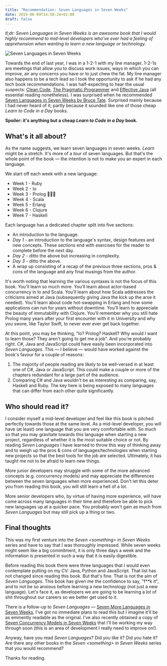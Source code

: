 ```yaml
---
title: "Recommendation: Seven Languages in Seven Weeks"
date: 2019-06-09T14:58:24+01:00
draft: false
---
```


*tl;dr: Seven Languages in Seven Weeks is an awesome book that I would highly recommend to mid-level developers who've
ever had a feeling of apprehension when wanting to learn a new language or technology.*

![Seven Languages in Seven Weeks](/images/seven-languages-in-seven-weeks/main.jpg)

Towards the end of last year, I was in a 1-2-1 with my line manager. 1-2-1s are meetings that allow you to discuss work
issues, ways in which you can improve, air any concerns you have or to just chew the fat. My line manager also happens
to be a tech lead so I took the opportunity to ask if he had any tech book recommendations. I was half-expecting to
hear the usual suspects: [Clean Code](https://www.amazon.co.uk/Clean-Code-Handbook-Software-Craftsmanship/dp/0132350882),
[The Pragmatic Programmer](https://www.amazon.co.uk/Pragmatic-Programmer-Andrew-Hunt/dp/020161622X) and
[Effective Java](https://www.amazon.co.uk/Effective-Java-Joshua-Bloch/dp/0134685997/ref=sr_1_1?crid=1L0V958CE2AC2&keywords=effective+java&qid=1559394931&s=books&sprefix=effecti%2Cstripbooks%2C136&sr=1-1)
(all essential reading nonetheless). I was surprised when he recommended [Seven Languages in Seven Weeks by Bruce Tate](https://www.amazon.co.uk/Seven-Languages-Weeks-Programming-Programmers/dp/193435659X/ref=sr_1_1?crid=XKJ0GHAKEPYU&keywords=seven+languages+in+seven+weeks&qid=1559395015&s=books&sprefix=seven+la%2Cstripbooks%2C131&sr=1-1).
Surprised mainly because I had never heard of it; partly because it sounded like one of those cheap
*Learn to Code in a Day* books.

****Spoiler: it's anything but a cheap *Learn to Code in a Day* book.****

## What's it all about?

As the name suggests, we learn seven languages in seven weeks. *Learn* might be a stretch. It's more of a *tour* of
seven languages. But that's the whole point of the book — the intention is not to make you an expert in each
language.

We start off each week with a new language:

* Week 1 - Ruby
* Week 2 - Io
* Week 3 - Prolog 🤮🤮🤮
* Week 4 - Scala
* Week 5 - Erlang
* Week 6 - Clojure
* Week 7 - Haskell

Each language has a dedicated chapter split into five sections:

* An introduction to the language.
* *Day 1* - an introduction to the language's syntax, design features and new concepts. These sections end with
exercises for the reader to complete before the next day.
* *Day 2* - ditto the above but increasing in complexity.
* *Day 3* - ditto the above.
* A wrap up consisting of a recap of the previous three sections, pros & cons of the language and any final musings
from the author.

It's worth noting that learning the various syntaxes is not the focus of this book. You'll learn so much more. You'll
learn about actor-based concurrency in Io and Scala. You'll learn about how Scala addresses the criticisms aimed at Java
(subsequently giving Java the kick up the arse it needed). You'll learn about code hot-swapping in Erlang and how some
applications can run for years without downtime. You'll learn to appreciate the beauty of immutability with Clojure.
You'll remember why you still hate Prolog many years after your first encounter with it in University and why you swore,
like Taylor Swift, to never ever ever get back together.

At this point, you may be thinking, "Io? Prolog? Haskell? Why would I want to learn those? They aren't going to get me a job".
And you're probably right. C#, Java and JavaScript could have easily been incorporated into *Seven Languages*. This — I
believe — would have worked against the book's favour for a couple of reasons:

1. The majority of people reading are likely to be well-versed in at least one of C#, Java or JavaScript. This could
make a couple or more of the chapters redundant for a large part of the audience.
2. Comparing C# and Java wouldn't be as interesting as comparing, say, Haskell and Ruby. The key here is being exposed
to many languages that can differ from each other quite significantly.

## Who should read it?

I consider myself a mid-level developer and feel like this book is pitched perfectly towards those at the same level.
As a mid-level developer, you will have (at least) one language that you are very comfortable with. So much so that you may
gravitate towards this language when starting a new project, regardless of whether it is the most suitable choice or not.
By reading *Seven Languages* I have learned to throw this way of thinking away and to weigh up the pros & cons of
languages/technologies when starting new projects so that the best tools for the job are selected. Ultimately, it has
taught me not to be afraid to learn new things.

More junior developers may struggle with some of the more advanced concepts (e.g. concurrency models) and may appreciate
the differences between the seven languages when more experienced. Don't let this deter you from reading this book, you
will still learn a hell of a lot.

More senior developers who, by virtue of having more experience, will have come across many languages in their time and
therefore be able to pick new languages up at a quicker pace. You probably won't gain as much from *Seven Languages*
but may still pick up a thing or two.

## Final thoughts

This was my first venture into the *Seven &lt;something&gt; in Seven Weeks* series and have to say that I was
thoroughly impressed. While seven weeks might seem like a big commitment, it is only three days a week and
the information is presented in such a way that it is easily digestible.

Before reading this book there were three languages that I would even contemplate putting on my CV: Java, Python and
JavaScript. That list has not changed since reading this book. But that's fine. That is not the aim of
*Seven Languages*. This book has given me the confidence to say, "f**k it", and to not be so anxious before learning a
new technology (not just a new language). Let's face it, as developers we are going to be learning a lot of shit
throughout our careers so we better get used to it.

There is a follow-up to *Seven Languages* —
[Seven More Languages in Seven Weeks](https://www.amazon.co.uk/Seven-More-Languages-Weeks-Shaping/dp/1941222153).
I've got no immediate plans to read this but I imagine it'll be as eminently readable as the original. I've also recently
obtained a copy of
[Seven Concurrency Models in Seven Weeks](https://www.amazon.co.uk/Seven-Concurrency-Models-Weeks-Programmers/dp/1937785653)
that I'll be working my way through soon (this is an area of development I really need to improve on!).

Anyway, have you read *Seven Languages*? Did you like it? Did you hate it? Are there any other books in the
*Seven &lt;something&gt; in Seven Weeks* series that you would recommend?

Thanks for reading.

